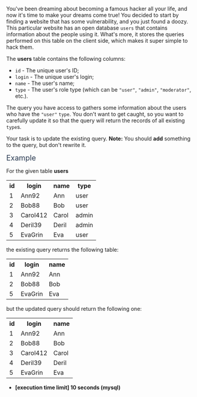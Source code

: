 <p>You've been dreaming about becoming a famous hacker all your life, and now it's time to make your dreams come true! You decided to start by finding a website that has some vulnerability, and you just found a doozy. This particular website has an open database <code>users</code> that contains information about the people using it. What's more, it stores the queries performed on this table on the client side, which makes it super simple to hack them.</p>
<p>The <strong>users</strong> table contains the following columns:</p>
<ul>
<li><code>id</code> - The unique user's ID;</li>
<li><code>login</code> - The unique user's login;</li>
<li><code>name</code> - The user's name;</li>
<li><code>type</code> - The user's role type (which can be <code>"user"</code>, <code>"admin"</code>, <code>"moderator"</code>, etc.).</li>
</ul>
<p>The query you have access to gathers some information about the users who have the <code>"user"</code> <code>type</code>. You don't want to get caught, so you want to carefully update it so that the query will return the records of all existing <code>type</code>s.</p>
<p>Your task is to update the existing query. <strong>Note:</strong> You should <strong>add</strong> something to the query, but don't rewrite it.</p>
<p><span class="markdown--header" style="color:#2b3b52;font-size:1.4em">Example</span></p>
<p>For the given table <strong>users</strong></p>
<table>
<tr>
<th>id</th>
<th>login</th>
<th>name</th>
<th>type</th>
</tr>
<tr>
<td>1</td>
<td>Ann92</td>
<td>Ann</td>
<td>user</td>
</tr>
<tr>
<td>2</td>
<td>Bob88</td>
<td>Bob</td>
<td>user</td>
</tr>
<tr>
<td>3</td>
<td>Carol412</td>
<td>Carol</td>
<td>admin</td>
</tr>
<tr>
<td>4</td>
<td>Deril39</td>
<td>Deril</td>
<td>admin</td>
</tr>
<tr>
<td>5</td>
<td>EvaGrin</td>
<td>Eva</td>
<td>user</td>
</tr>
</table>
<p>the existing query returns the following table:</p>
<table>
<tr>
<th>id</th>
<th>login</th>
<th>name</th>
</tr>
<tr>
<td>1</td>
<td>Ann92</td>
<td>Ann</td>
</tr>
<tr>
<td>2</td>
<td>Bob88</td>
<td>Bob</td>
</tr>
<tr>
<td>5</td>
<td>EvaGrin</td>
<td>Eva</td>
</tr>
</table>
<p>but the updated query should return the following one:</p>
<table>
<tr>
<th>id</th>
<th>login</th>
<th>name</th>
</tr>
<tr>
<td>1</td>
<td>Ann92</td>
<td>Ann</td>
</tr>
<tr>
<td>2</td>
<td>Bob88</td>
<td>Bob</td>
</tr>
<tr>
<td>3</td>
<td>Carol412</td>
<td>Carol</td>
</tr>
<tr>
<td>4</td>
<td>Deril39</td>
<td>Deril</td>
</tr>
<tr>
<td>5</td>
<td>EvaGrin</td>
<td>Eva</td>
</tr>
</table>
<ul>
<li><strong>[execution time limit] 10 seconds (mysql)</strong></li>
</ul>
